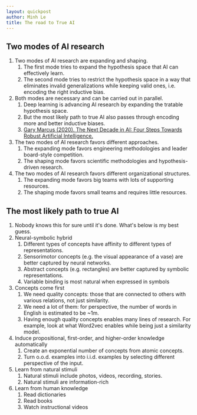 ```yaml
---
layout: quickpost
author: Minh Le
title: The road to True AI
---
```


## Two modes of AI research

1. Two modes of AI research are expanding and shaping.
    1. The first mode tries to expand the hypothesis space that AI can effectively learn.
    1. The second mode tries to restrict the hypothesis space in a way that eliminates invalid generalizations while keeping valid ones, i.e. encoding the right inductive bias.
2. Both modes are necessary and can be carried out in parallel.
    1. Deep learning is advancing AI research by expanding the tratable hypothesis space.
    1. But the most likely path to true AI also passes through encoding more and better inductive biases.
    1. [Gary Marcus (2020). The Next Decade in AI: Four Steps Towards Robust Artificial Intelligence.](https://arxiv.org/abs/2002.06177)
3. The two modes of AI research favors different approaches.
    1. The expanding mode favors engineering methodologies and leader board-style competition.
    1. The shaping mode favors scientific methodologies and hypothesis-driven research.
4. The two modes of AI research favors different organizational structures.
    1. The expanding mode favors big teams with lots of supporting resources.
    1. The shaping mode favors small teams and requires little resources.

## The most likely path to true AI

1. Nobody knows this for sure until it's done. What's below is my best guess.
2. Neural-symbolic hybrid
    1. Different types of concepts have affinity to different types of representations.
    2. Sensorimotor concepts (e.g. the visual appearance of a vase) are better captured by neural networks.
    3. Abstract concepts (e.g. rectangles) are better captured by symbolic representations.
    4. Variable binding is most natural when expressed in symbols
3. Concepts come first
    1. We need quality concepts: those that are connected to others with various relations, not just similarity.
    2. We need a lot of them: for perspective, the number of words in English is estimated to be ~1m.
    3. Having enough quality concepts enables many lines of research. For example, look at what Word2vec enables while being just a similarity model.
4. Induce propositional, first-order, and higher-order knowledge automatically
    1. Create an exponential number of concepts from atomic concepts.
    2. Turn o.o.d. examples into i.i.d. examples by selecting different perspective of the input.
5. Learn from natural stimuli
    1. Natural stimuli include photos, videos, recording, stories.
    2. Natural stimuli are information-rich
6. Learn from human knowledge
    1. Read dictionaries
    2. Read books
    3. Watch instructional videos